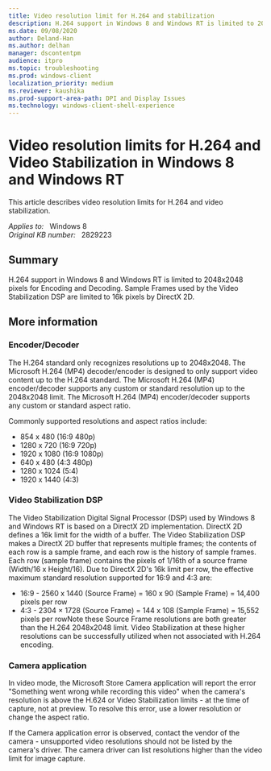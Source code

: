 ```yaml
---
title: Video resolution limit for H.264 and stabilization
description: H.264 support in Windows 8 and Windows RT is limited to 2048x2048 pixels, and 16k for the DirectX2D based Video Stabilization.
ms.date: 09/08/2020
author: Deland-Han
ms.author: delhan
manager: dscontentpm
audience: itpro
ms.topic: troubleshooting
ms.prod: windows-client
localization_priority: medium
ms.reviewer: kaushika
ms.prod-support-area-path: DPI and Display Issues
ms.technology: windows-client-shell-experience
---
```

# Video resolution limits for H.264 and Video Stabilization in Windows 8 and Windows RT

This article describes video resolution limits for H.264 and video stabilization.

_Applies to:_ &nbsp; Windows 8  
_Original KB number:_ &nbsp; 2829223

## Summary

H.264 support in Windows 8 and Windows RT is limited to 2048x2048 pixels for Encoding and Decoding. Sample Frames used by the Video Stabilization DSP are limited to 16k pixels by DirectX 2D.

## More information

### Encoder/Decoder

The H.264 standard only recognizes resolutions up to 2048x2048. The Microsoft H.264 (MP4) decoder/encoder is designed to only support video content up to the H.264 standard. The Microsoft H.264 (MP4) encoder/decoder supports any custom or standard resolution up to the 2048x2048 limit. The Microsoft H.264 (MP4) encoder/decoder supports any custom or standard aspect ratio.

Commonly supported resolutions and aspect ratios include:  

- 854 x 480 (16:9 480p)
- 1280 x 720 (16:9 720p)
- 1920 x 1080 (16:9 1080p)
- 640 x 480 (4:3 480p)
- 1280 x 1024 (5:4)
- 1920 x 1440 (4:3)

### Video Stabilization DSP

The Video Stabilization Digital Signal Processor (DSP) used by Windows 8 and Windows RT is based on a DirectX 2D implementation. DirectX 2D defines a 16k limit for the width of a buffer. The Video Stabilization DSP makes a DirectX 2D buffer that represents multiple frames; the contents of each row is a sample frame, and each row is the history of sample frames. Each row (sample frame) contains the pixels of 1/16th of a source frame (Width/16 x Height/16). Due to DirectX 2D's 16k limit per row, the effective maximum standard resolution supported for 16:9 and 4:3 are:  

- 16:9 - 2560 x 1440 (Source Frame) = 160 x 90 (Sample Frame) = 14,400 pixels per row
- 4:3 - 2304 × 1728 (Source Frame) = 144 x 108 (Sample Frame) = 15,552 pixels per rowNote these Source Frame resolutions are both greater than the H.264 2048x2048 limit. Video Stabilization at these higher resolutions can be successfully utilized when not associated with H.264 encoding.

### Camera application

In video mode, the Microsoft Store Camera application will report the error "Something went wrong while recording this video" when the camera's resolution is above the H.624 or Video Stabilization limits - at the time of capture, not at preview. To resolve this error, use a lower resolution or change the aspect ratio.

If the Camera application error is observed, contact the vendor of the camera - unsupported video resolutions should not be listed by the camera's driver. The camera driver can list resolutions higher than the video limit for image capture.
